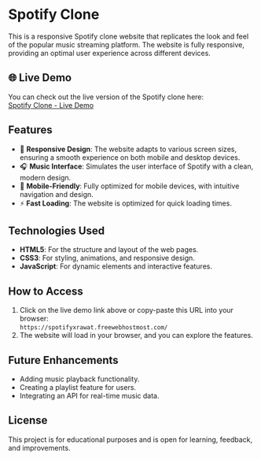 # **Spotify Clone**

This is a responsive Spotify clone website that replicates the look and feel of the popular music streaming platform. The website is fully responsive, providing an optimal user experience across different devices.

## **🌐 Live Demo**

You can check out the live version of the Spotify clone here:  
[Spotify Clone \- Live Demo](https://spotifyxrawat.freewebhostmost.com/)

## **Features**

* 🎵 **Responsive Design**: The website adapts to various screen sizes, ensuring a smooth experience on both mobile and desktop devices.  
* 🎧 **Music Interface**: Simulates the user interface of Spotify with a clean, modern design.  
* 📱 **Mobile-Friendly**: Fully optimized for mobile devices, with intuitive navigation and design.  
* ⚡ **Fast Loading**: The website is optimized for quick loading times.

## **Technologies Used**

* **HTML5**: For the structure and layout of the web pages.  
* **CSS3**: For styling, animations, and responsive design.  
* **JavaScript**: For dynamic elements and interactive features.

## **How to Access**

1. Click on the live demo link above or copy-paste this URL into your browser:  
   `https://spotifyxrawat.freewebhostmost.com/`  
2. The website will load in your browser, and you can explore the features.

## **Future Enhancements**

* Adding music playback functionality.  
* Creating a playlist feature for users.  
* Integrating an API for real-time music data.

## **License**

This project is for educational purposes and is open for learning, feedback, and improvements.

